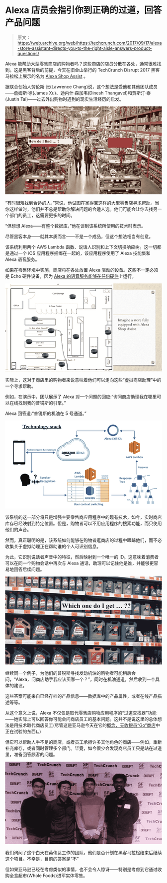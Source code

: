 # Alexa 店员会指引你到正确的过道，回答产品问题 

> 原文：<https://web.archive.org/web/https://techcrunch.com/2017/09/17/alexa-store-assistant-directs-you-to-the-right-aisle-answers-product-questions/>

Alexa 能帮助大型零售商店的购物者吗？这些商店的店员分散在各处，通常很难找到。这是黑客背后的前提，今天在旧金山举行的 TechCrunch Disrupt 2017 黑客马拉松上展示的名为 [Alexa Shop Assist](https://web.archive.org/web/20221025222249/https://devpost.com/software/alexa-shop-assist) 。

据联合创始人劳伦斯·张(Lawrence Chang)说，这个想法是受他和其他团队成员——詹姆斯·徐(James Xu)、迪内什·森加韦(Dinesh Thangavel)和贾斯汀·泰(Justin Tai)——过去外出购物时遇到的现实生活经历的启发。

![](img/cf30f0cfe85545e41ee00cad55d8f5ac.png)

“有时很难找到合适的人，”常说，他试图在家得宝这样的大型零售店寻求帮助。当你这样做时，他们并不总是帮助你解决问题的合适人选。他们可能会让你去找另一个部门的员工，这需要更多的时间。

“但想想 Alexa——有整个数据库，”他在谈到该系统所使用的技术时表示。

尽管黑客本身——就其本质而言——不是一个成品，但这个想法相当有创意。

该系统利用两个 AWS Lambda 函数、说话人识别和上下文切换响应树。这一切都是通过一个 iOS 应用程序捆绑在一起的，该应用程序使用了 Alexa 技能集和 Alexa 语音服务。

如果在零售环境中实施，商店将在各处放置 Alexa 驱动的设备。这些不一定必须是 Echo 硬件设备，因为 [Alexa 的语音服务能够在任何硬件](https://web.archive.org/web/20221025222249/https://beta.techcrunch.com/2017/08/17/amazon-opens-up-access-to-developer-tools-for-adding-alexa-to-commercial-products/)上运行。

![](img/450f70cc86b92cf5cfd6c9e2008f13c8.png)

实际上，这对于商店里的购物者来说意味着他们可以走向这些“虚拟商店助理”中的一个寻求帮助。

例如，在演示中，团队展示了 Alexa 对一个问题的回应:“询问商店助理我在哪里可以在线找到我的普锐斯的引擎。”

Alexa 回答道:“普锐斯的机油在 5 号通道。”

![](img/f34cb9c85a6449e6b73a591e5cc76732.png)

该系统的这一部分将只是增强主要零售商应用程序中的现有技术，如今，实时商店库存已经映射到特定位置。但是，购物者可以不用应用程序的搜索功能，而只使用他们的声音。

然而，真正聪明的是，该系统如何能够在购物者逛商店的过程中跟踪他们，而不必收集关于虚拟助理正在帮助谁的个人可识别信息。

为此，它识别说话者声音中的特征，然后映射到一个唯一的 ID。这意味着消费者可以在同一个购物会话中再次与 Alexa 通话，助理可以记住他是谁，并能够更容易地回答后续问题。

![](img/674e9273bab10aacf6d1c2815c857fd8.png)

继续同一个例子，为他们的普锐斯寻找发动机油的购物者可能稍后会问，“Alexa，问商店助手我应该买哪一个？”，同时在机油通道，然后收到一个具体的建议。

这些答案可能来自已经存档的产品信息——数据库中的产品属性，或者在线产品描述等等。

从这个意义上说，Alexa 不仅仅是取代零售店购物应用程序的“过道查找器”功能——她实际上可以回答你可能会问商店员工的基本问题。这并不是说这里的总体想法是用技术取代商店员工(尽管这是亚马逊今天在它的[概念，无收银员“Go”商店](https://web.archive.org/web/20221025222249/https://beta.techcrunch.com/2016/12/05/amazon-go/)中正在试验的东西)。)

但它可以帮助人手不足的商店，或者员工承担许多其他角色的商店——例如，重新补充库存，或者同时管理多个部门。毕竟，如今很少会发现商店员工只是站在过道里，准备回答顾客的问题。

![](img/e4f26eb91b8405cd53f4cdbd10a485c5.png)

我们询问了这个白天在英伟达工作的团队，他们是否计划在黑客马拉松结束后继续这个项目。不幸是，目前的答案是“不”

但如果亚马逊已经在考虑类似的事情，也不会令人惊讶——特别是考虑到它通过收购全食超市(Whole Foods)进军实体零售。